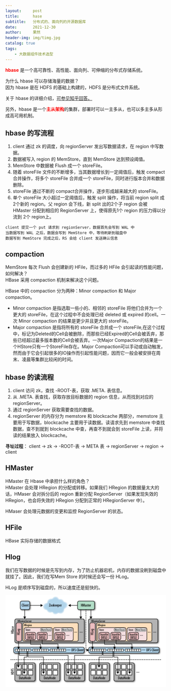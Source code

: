 ```yaml
---
layout:     post
title:      hase
subtitle:   分布式的、面向列的开源数据库
date:       2021-12-30
author:     果然
header-img: img/timg.jpg
catalog: true
tags:
    - 大数据组件技术选型
---
```


<font color=red>**hbase**</font> 是一个高可靠性、高性能、面向列、可伸缩的分布式存储系统。  

为什么 hbase 可以存储海量的数据？  
因为 hbase 是在 HDFS 的基础上构建的，HDFS 是分布式文件系统。  
 
关于 hbase 的详细介绍，[可参见知乎回答。](https://zhuanlan.zhihu.com/p/145551967?utm_source=wechat_session)  

另外，hbase 是一个<font color=red>**主从架构**</font>的集群，部署时可以一主多从，也可以多主多从形成高可用机制。  
  
## hbase 的写流程  
1. client 通过 zk 的调度，向 regionServer 发出写数据请求，在 region 中写数据。  
2. 数据被写入 region 的 MemStore，直到 MemStore 达到预设阈值。 
3. MemStore 中数据被 Flush 成一个 storeFile。  
4. 随着 storeFile 文件的不断增多，当其数据增长到一定阈值后，触发 compact 合并操作，将多个 storeFile 合并成一个 storeFile，同时进行版本合并和数据删除。  
5. storeFile 通过不断的 compact合并操作，逐步形成越来越大的 storeFile。  
6. 单个 storeFile 大小超过一定阈值后，触发 split 操作，将当前 region split 成2个新的 region。父 region 会下线，新 split 出的2个子 region 会被 HMaster 分配到相应的 RegionServer 上，使得原先1个 region 的压力得以分流到 2个 region上。  

```
client 提交一个 put 请求到 regionServer，数据首先会写到 WAL 中  
当数据写到 WAL 之后，数据会写到 MemStore 中，等待刷新到磁盘中  
数据写到 MemStore 完成之后，RS 会给 client 发送确认信息  
```  

## compaction  
MemStore 每次 Flush 会创建新的 HFile，而过多的 HFile 会引起读的性能问题，如何解决？  
HBase 采用 compaction 机制来解决这个问题。  

HBase 中的 compaction 分为两种：Minor compaction 和 Major compaction。  

* Minor compaction 是指选取一些小的、相邻的 storeFile 将他们合并为一个更大的 storeFile，在这个过程中不会处理已经 deleted 或 expired 的cell。一次 Minor compaction 的结果是更少并且更大的 storeFile。  
* Major compaction 是指将所有的 storeFile 合并成一个 storeFile,在这个过程中，标记为Deleted的Cell会被删除，而那些已经Expired的Cell会被丢弃，那些已经超过最多版本数的Cell会被丢弃。一次Major Compaction的结果是一个HStore只有一个StoreFile存在。Major Compaction可以手动或自动触发，然而由于它会引起很多的IO操作而引起性能问题，因而它一般会被安排在周末、凌晨等集群比较闲的时间。  
  
## hbase 的读流程  
1. client 访问 zk，查找 -ROOT-表，获取 .META. 表信息。    
2. 从 .META. 表查找，获取存放目标数据的 region 信息，从而找到对应的 regionServer。  
3. 通过 regionServer 获取需要查找的数据。  
4. regionServer 的内存分为 memstore 和 blockcache 两部分，memstore 主要用于写数据，blockcache 主要用于读数据。读请求先到 memstore 中查找数据，查不到就到 blockcache 中查，再查不到就会到 storeFile 上读，并将读的结果放入 blockcache。  

**寻址过程**： client -> zk -> -ROOT-表 -> META 表 -> regionServer -> region -> client  

## HMaster  
HMaster 在 Hbase 中承担什么样的角色？  
HMaster 会处理 HRegion 的分配或转移。如果我们 HRegion 的数据量太大的话，HMaser 会对拆分后的 region 重新分配 RegionServer（如果发现失效的 HRegion，也会将失效的 HRegion 分配到正常的 HRegionServer 中）。  

HMaser 会处理元数据的变更和监控 RegionServer 的状态。  

## HFile  
HBase 实际存储的数据格式  

## Hlog  
我们在写数据的时候是先写到内存，为了防止机器宕机，内存的数据没刷到磁盘中就挂了。因此，我们在写Mem Store 的时候还会写一份 HLog。  

HLog 是顺序写到磁盘的，所以速度还是挺快的。  

![hbase](img/hbase.jpg) 



